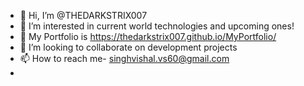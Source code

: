 - 👋 Hi, I’m @THEDARKSTRIX007
- 👀 I’m interested in current world technologies and upcoming ones!
- 🌱 My Portfolio is https://thedarkstrix007.github.io/MyPortfolio/
- 💞️ I’m looking to collaborate on development projects
- 📫 How to reach me- singhvishal.vs60@gmail.com
- 

<!---
THEDARKSTRIX007/THEDARKSTRIX007 is a ✨ special ✨ repository because its `README.md` (this file) appears on your GitHub profile.
You can click the Preview link to take a look at your changes.
--->
